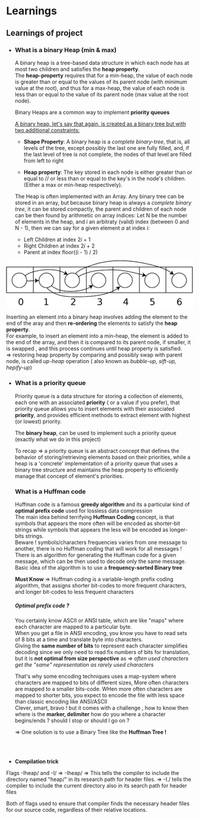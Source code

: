 # **Learnings**

## **Learnings of project**

- ### <div id=1>**What is a binary Heap (min & max)**</div>

  A binary heap is a tree-based data structure in which each node has at most two children and satisfies the **heap property**. <br>
  The **heap-property** requires that for a min-heap, the value of each node is greater than or equal to the values of its parent node (with minimum value at the root), and thus for a max-heap, the value of each node is less than or equal to the value of its parent node (max value at the root node).

  Binary Heaps are a common way to implement **priority queues** <br>

  <u>A binary heap, let's say that again, is created as a binary tree but with two additional constraints:</u>

  - **Shape Property**: A binary heap is a <i>complete binary-tree</i>, that is, all levels of the tree, except possibly the last one are fully filled, and, if the last level of tree is not complete, the nodes of that level are filled from left to right

  - **Heap property**: The key stored in each node is either greater than or equal to // or less than or equal to the key's in the node's children. (Either a max or min-heap respectively).

  The Heap is often implemented with an Array. Any binary tree can be stored in an array, but because binary heap is always a <i>complete binary tree</i>, it can be stored compactly, the parent and children of each node can be then found by arithmetic on array indices:
  Let N be the number of elements in the heap, and <i>i</i> an arbitraty (valid) index (between 0 and N - 1), then we can say for a given element <i>a</i> at index <i>i</i>:

  - Left Children at index 2<i>i</i> + 1
  - Right Children at index 2<i>i</i> + 2
  - Parent at index floor((i - 1) / 2)

<img src="./img/HeapArray.png">

Inserting an element into a binary heap involves adding the element to the end of the aray and then **re-ordering** the elements to satisfy the **heap property**. <br>
For example, to insert an element into a min-heap, the element is added to the end of the array, and then it is compared to its parent node, if smaller, it is swapped , and this process continues until heap property is satisfied. <br>
=> restoring heap property by comparing and possibly swap with parent node, is called <i>up-heap</i> operation ( also known as <i>bubble-up, sift-up, hepify-up</i>)

- ### <div id=2>**What is a priority queue**</div>

  Priority queue is a data structure for storing a collection of elements, each one with an associated **priority** ( or a value if you prefer), that priority queue allows you to insert elements with their associated **priority**, and provides efficient methods to extract element with highest (or lowest) priority.

  The **binary heap**, can be used to implement such a priority queue (exactly what we do in this project)

  To recap => a priority queue is an abstract concept that defines the behavior of storing/retrieving elements based on their priorities, while a heap is a 'concrete' implementation of a priority queue that uses a binary tree structure and maintains the heap property to efficiently manage that concept of element's priorities.

  ### <div id=3> **What is a Huffman code** </div>

  Huffman code is a famous **greedy algorithm** and its a particular kind of **optimal prefix code** used for lossless data compression <br>
  The main idea behind terrifying **Huffman Coding** concept, is that symbols that appears the more often will be encoded as shorter-bit strings while symbols that appears the less will be encoded as longer-bits strings. <br>
  Beware ! symbols/characters frequencies varies from one message to another, there is no Huffman coding that will work for all messages ! There is an algorithm for generating the Huffman code for a given message, which can be then used to decode only the same message. <br>
  Basic idea of the algorithm is to use a **frequency-sorted Binary tree** <br>

  **Must Know** => Huffman coding is a variable-length prefix coding algorithm, that assigns shorter bit-codes to more frequent characters, and longer bit-codes to less frequent characters

  ##### **Optimal prefix code ?**

  You certainly know ASCII or ANSI table, which are like "maps" where each character are mapped to a particular byte. <br>
  When you get a file in ANSI encoding, you know you have to read sets of 8 bits at a time and translate byte into characters. <br>
  Giving the **same number of bits** to represent each character simplifies decoding since we only need to read fix numbers of bits for translation, but it is **not optimal from size perspective** as => <i>often used characters get the "same" representation as rarely used characters </i> <br>

  That's why some encoding techniques uses a map-system where characters are mapped to bits of different sizes, More often characters are mapped to a smaller bits-code. WHen more often characters are mapped to shorter bits, you expect to encode the file with less space than classic encoding like ANSI/ASCII <br>
  Clever, smart, bravo ! but it comes with a challenge , how to know then where is the **marker, delimiter** how do you where a character begins/ends ? should I stop or should I go on ? <br>

  => One solution is to use a Binary Tree like the **Huffman Tree !**

<br><br>

- **Compilation trick**

Flags -Iheap/ and -I/
=> -Iheap/ => This tells the compiler to include the directory named "heap/" in its research path for header files.
=> -I./ tells the compiler to include the current directory also in its search path for header files

Both of flags used to ensure that compiler finds the necessary header files for our source code, regardless of their relative locations.
